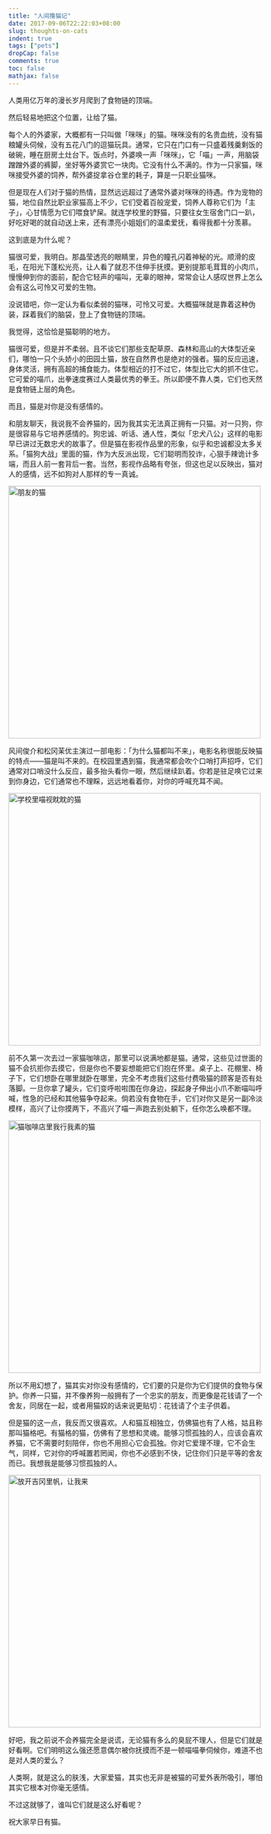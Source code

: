 ```yaml
---
title: "人间撸猫记"
date: 2017-09-06T22:22:03+08:00
slug: thoughts-on-cats
indent: true
tags: ["pets"]
dropCap: false
comments: true
toc: false
mathjax: false
---
```


人类用亿万年的漫长岁月爬到了食物链的顶端。

然后轻易地把这个位置，让给了猫。

<!--more-->

每个人的外婆家，大概都有一只叫做「咪咪」的猫。咪咪没有的名贵血统，没有猫粮罐头伺候，没有五花八门的逗猫玩具。通常，它只在门口有一只盛着残羹剩饭的破碗，睡在厨房土灶台下。饭点时，外婆唤一声「咪咪」，它「喵」一声，用脑袋蹭蹭外婆的裤脚，坐好等外婆赏它一块肉。它没有什么不满的。作为一只家猫，咪咪接受外婆的饲养，帮外婆捉拿谷仓里的耗子，算是一只职业猫咪。

但是现在人们对于猫的热情，显然远远超过了通常外婆对咪咪的待遇。作为宠物的猫，地位自然比职业家猫高上不少，它们受着百般宠爱，饲养人尊称它们为「主子」，心甘情愿为它们喂食铲屎。就连学校里的野猫，只要往女生宿舍门口一趴，好吃好喝的就自动送上来，还有漂亮小姐姐们的温柔爱抚，看得我都十分羡慕。

这到底是为什么呢？

猫很可爱，我明白。那晶莹透亮的眼睛里，异色的瞳孔闪着神秘的光。顺滑的皮毛，在阳光下蓬松光亮，让人看了就忍不住伸手抚摸。更别提那毛茸茸的小肉爪，慢慢伸到你的面前，配合它轻声的喵叫，无辜的眼神，常常会让人感叹世界上怎么会有这么可怜又可爱的生物。

没说错吧，你一定认为看似柔弱的猫咪，可怜又可爱。大概猫咪就是靠着这种伪装，踩着我们的脑袋，登上了食物链的顶端。

我觉得，这恰恰是猫聪明的地方。

猫很可爱，但是并不柔弱。且不谈它们那些支配草原、森林和高山的大体型近亲们，哪怕一只个头娇小的田园土猫，放在自然界也是绝对的强者。猫的反应迅速，身体灵活，拥有高超的捕食能力。体型相近的打不过它，体型比它大的抓不住它。它可爱的喵爪，出拳速度赛过人类最优秀的拳王。所以即便不靠人类，它们也天然是食物链上层的角色。

而且，猫是对你是没有感情的。

和朋友聊天，我说我不会养猫的，因为我其实无法真正拥有一只猫。对一只狗，你是很容易与它培养感情的。狗忠诚、听话、通人性，类似「忠犬八公」这样的电影早已讲过无数忠犬的故事了。但是猫在影视作品里的形象，似乎和忠诚都没太多关系。「猫狗大战」里面的猫，作为大反派出现，它们聪明而狡诈，心狠手辣诡计多端，而且人前一套背后一套。当然，影视作品略有夸张，但这也足以反映出，猫对人的感情，远不如狗对人那样的专一真诚。

<img src="/thoughts-on-cats/cat1.jpg" width="500"  title="朋友的猫">

风间俊介和松冈茉优主演过一部电影：「为什么猫都叫不来」，电影名称很能反映猫的特点——猫是叫不来的。在校园里遇到猫，我通常都会吹个口哨打声招呼，它们通常对口哨没什么反应，最多抬头看你一眼，然后继续趴着。你若是驻足唤它过来到你身边，它们通常也不理睬，远远地看着你，对你的呼喊充耳不闻。

<img src="/thoughts-on-cats/cat2.jpg" width="500"  title="学校里喵视眈眈的猫">

前不久第一次去过一家猫咖啡店，那里可以说满地都是猫。通常，这些见过世面的猫不会抗拒你去摸它，但是你也不要妄想能把它们抱在怀里。桌子上、花棚里、椅子下，它们想卧在哪里就卧在哪里，完全不考虑我们这些付费吸猫的顾客是否有处落脚。一旦你拿了罐头，它们变呼啦啦围在你身边，探起身子伸出小爪不断喵叫呼喊，性急的已经和其他猫争夺起来。倘若没有食物在手，它们对你又是另一副冷淡模样，高兴了让你摸两下，不高兴了喵一声跑去别处躺下，任你怎么唤都不理。

<img src="/thoughts-on-cats/cat3.jpg" width="500"  title="猫咖啡店里我行我素的猫">

所以不用幻想了，猫其实对你没有感情的，它们要的只是你为它们提供的食物与保护。你养一只猫，并不像养狗一般拥有了一个忠实的朋友，而更像是花钱请了一个舍友，同居在一起，或者用猫奴的话来说更贴切：花钱请了个主子供着。

但是猫的这一点，我反而又很喜欢。人和猫互相独立，仿佛猫也有了人格，姑且称那叫猫格吧。有猫格的猫，仿佛有了思想和灵魂。能够习惯孤独的人，应该会喜欢养猫，它不需要时刻陪伴，你也不用担心它会孤独。你对它爱理不理，它不会生气，同样，它对你的呼喊置若罔闻，你也不必感到不快，记住你们只是平等的舍友而已。我想我是能够习惯孤独的人。

<img src="/thoughts-on-cats/cat4.jpg" width="500"  title="放开吉冈里帆，让我来">

好吧，我之前说不会养猫完全是说谎，无论猫有多么的臭屁不理人，但是它们就是好看啊。它们明明这么强还愿意偶尔被你抚摸而不是一顿喵喵拳伺候你，难道不也是对人类的爱么？

人类啊，就是这么的肤浅，大家爱猫，其实也无非是被猫的可爱外表所吸引，哪怕其实它根本对你毫无感情。

不过这就够了，谁叫它们就是这么好看呢？

祝大家早日有猫。
